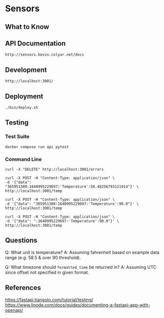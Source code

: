 # Sensors

## What to Know

## API Documentation

    http://sensors.kevin.colyar.net/docs

## Development

    http://localhost:3001/

## Deployment

    ./bin/deploy.sh

## Testing

### Test Suite

    docker compose run api pytest
    
### Command Line

    curl -X "DELETE" http://localhost:3001/errors

    curl -X POST -H "Content-Type: application/json" \
    -d '{"data": "365951380:1640995229697:'Temperature':58.48256793121914"}' \
    http://localhost:3001/temp

    curl -X POST -H "Content-Type: application/json" \
    -d '{"data": "365951380:1640995229697:'Temperature':90.0"}' \
    http://localhost:3001/temp

    curl -X POST -H "Content-Type: application/json" \
    -d '{"data": ":1640995229697:'Temperature':90.0"}' \
    http://localhost:3001/temp


## Questions

Q: What unit is temperature?
A: Assuming fahrenheit based on example data range (e.g. 58.5 & over 90 threshold).

Q: What timezone should `formatted_time` be returned in?
A: Assuming UTC since offset not specified in given format.

## References

https://fastapi.tiangolo.com/tutorial/testing/
https://www.linode.com/docs/guides/documenting-a-fastapi-app-with-openapi/
